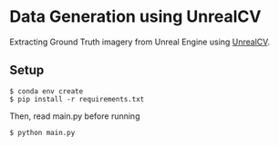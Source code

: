 # Data Generation using UnrealCV

Extracting Ground Truth imagery from Unreal Engine using [UnrealCV](https://github.com/unrealcv).

## Setup

```
$ conda env create
$ pip install -r requirements.txt
```

Then, read main.py before running 
```
$ python main.py
```
